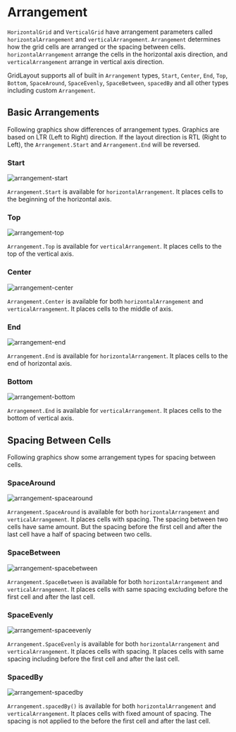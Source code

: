 # Arrangement

`HorizontalGrid` and `VerticalGrid` have arrangement parameters called `horizontalArrangement` and `verticalArrangement`.
`Arrangement` determines how the grid cells are arranged or the spacing between cells.
`horizontalArrangement` arrange the cells in the horizontal axis direction, and `verticalArrangement` arrange in vertical axis direction.

GridLayout supports all of built in `Arrangement` types, `Start`, `Center`, `End`, `Top`, `Bottom`,
`SpaceAround`, `SpaceEvenly`, `SpaceBetween`, `spacedBy` and all other types including custom `Arrangement`.

## Basic Arrangements

Following graphics show differences of arrangement types.
Graphics are based on LTR (Left to Right) direction.
If the layout direction is RTL (Right to Left), the `Arrangement.Start` and `Arrangement.End` will be reversed.

### Start

![arrangement-start](images/arrangement-start-top-graphic.png)

`Arrangement.Start` is available for `horizontalArrangement`.
It places cells to the beginning of the horizontal axis.

### Top

![arrangement-top](images/arrangement-start-top-graphic.png)

`Arrangement.Top` is available for `verticalArrangement`.
It places cells to the top of the vertical axis.

### Center

![arrangement-center](images/arrangement-center-graphic.png)

`Arrangement.Center` is available for both `horizontalArrangement` and `verticalArrangement`.
It places cells to the middle of axis.

### End

![arrangement-end](images/arrangement-end-graphic.png)

`Arrangement.End` is available for `horizontalArrangement`.
It places cells to the end of horizontal axis.

### Bottom

![arrangement-bottom](images/arrangement-bottom-graphic.png)

`Arrangement.End` is available for `verticalArrangement`.
It places cells to the bottom of vertical axis.

## Spacing Between Cells

Following graphics show some arrangement types for spacing between cells.

### SpaceAround

![arrangement-spacearound](images/arrangement-spacearound-graphic.png)

`Arrangement.SpaceAround` is available for both `horizontalArrangement` and `verticalArrangement`.
It places cells with spacing.
The spacing between two cells have same amount.
But the spacing before the first cell and after the last cell have a half of spacing between two cells.

### SpaceBetween

![arrangement-spacebetween](images/arrangement-spacebetween-graphic.png)

`Arrangement.SpaceBetween` is available for both `horizontalArrangement` and `verticalArrangement`.
It places cells with same spacing excluding before the first cell and after the last cell.

### SpaceEvenly

![arrangement-spaceevenly](images/arrangement-spaceevenly-graphic.png)

`Arrangement.SpaceEvenly` is available for both `horizontalArrangement` and `verticalArrangement`.
It places cells with spacing.
It places cells with same spacing including before the first cell and after the last cell.

### SpacedBy

![arrangement-spacedby](images/arrangement-spacedby-graphic.png)

`Arrangement.spacedBy()` is available for both `horizontalArrangement` and `verticalArrangement`.
It places cells with fixed amount of spacing.
The spacing is not applied to the before the first cell and after the last cell.
